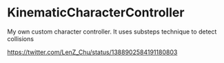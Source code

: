 # KinematicCharacterController
My own custom character controller. It uses substeps technique to detect collisions

https://twitter.com/LenZ_Chu/status/1388902584191180803
